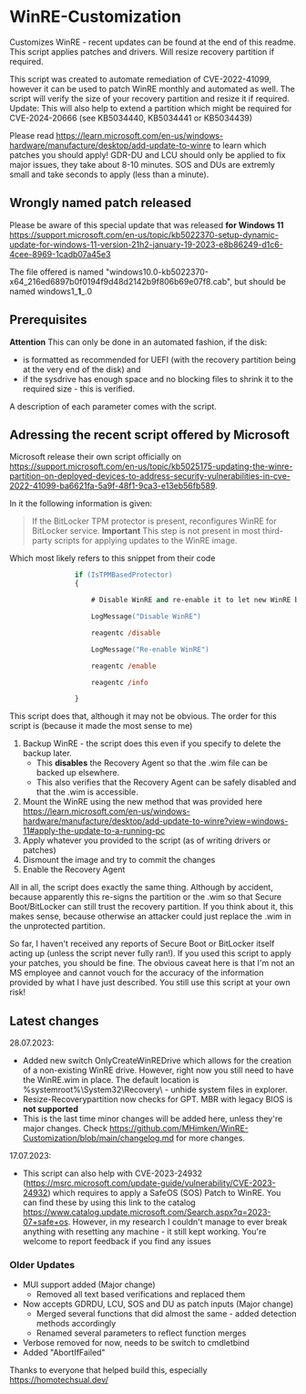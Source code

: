 # WinRE-Customization

Customizes WinRE - recent updates can be found at the end of this readme. This script applies patches and drivers. Will resize recovery partition if required.

This script was created to automate remediation of CVE-2022-41099, however it can be used to patch WinRE monthly and automated as well. The script will verify the size of your recovery partition and resize it if required.
Update: This will also help to extend a partition which might be required for CVE-2024-20666 (see KB5034440, KB5034441 or KB5034439)

Please read <https://learn.microsoft.com/en-us/windows-hardware/manufacture/desktop/add-update-to-winre> to learn which patches you should apply! GDR-DU and LCU should only be applied to fix major issues, they take about 8-10 minutes. SOS and DUs are extremly small and take seconds to apply (less than a minute).

## Wrongly named patch released

Please be aware of this special update that was released **for Windows 11** <https://support.microsoft.com/en-us/topic/kb5022370-setup-dynamic-update-for-windows-11-version-21h2-january-19-2023-e8b86249-d1c6-4cee-8969-1cadb07a45e3>

The file offered is named "windows10.0-kb5022370-x64_216ed6897b0f0194f9d48d2142b9f806b69e07f8.cab", but should be named windows1_**1**_.0

## Prerequisites

**Attention**
This can only be done in an automated fashion, if the disk:

* is formatted as recommended for UEFI (with the recovery partition being at the very end of the disk) and
* if the sysdrive has enough space and no blocking files to shrink it to the required size - this is verified.

A description of each parameter comes with the script.

## Adressing the recent script offered by Microsoft

Microsoft release their own script officially on <https://support.microsoft.com/en-us/topic/kb5025175-updating-the-winre-partition-on-deployed-devices-to-address-security-vulnerabilities-in-cve-2022-41099-ba6621fa-5a9f-48f1-9ca3-e13eb56fb589>.

In it the following information is given:
>If the BitLocker TPM protector is present, reconfigures WinRE for BitLocker service.
>**Important** This step is not present in most third-party scripts for applying updates to the WinRE image.

Which most likely refers to this snippet from their code

```ps
                if (IsTPMBasedProtector)
                {

                    # Disable WinRE and re-enable it to let new WinRE be trusted by BitLocker

                    LogMessage("Disable WinRE")

                    reagentc /disable

                    LogMessage("Re-enable WinRE")

                    reagentc /enable

                    reagentc /info

                }
```

This script does that, although it may not be obvious. The order for this script is (because it made the most sense to me)

1. Backup WinRE - the script does this even if you specify to delete the backup later.
    * This **disables** the Recovery Agent so that the .wim file can be backed up elsewhere.
    * This also verifies that the Recovery Agent can be safely disabled and that the .wim is accessible.
2. Mount the WinRE using the new method that was provided here <https://learn.microsoft.com/en-us/windows-hardware/manufacture/desktop/add-update-to-winre?view=windows-11#apply-the-update-to-a-running-pc>
3. Apply whatever you provided to the script (as of writing drivers or patches)
4. Dismount the image and try to commit the changes
5. Enable the Recovery Agent

All in all, the script does exactly the same thing. Although by accident, because apparently this re-signs the partition
or the .wim so that Secure Boot/BitLocker can still trust the recovery partition. If you think about it, this makes sense, because
otherwise an attacker could just replace the .wim in the unprotected partition.

So far, I haven't received any reports of Secure Boot or BitLocker itself acting up (unless the script never fully ran!).
If you used this script to apply your patches, you should be fine. The obvious caveat here is that I'm not an MS
employee and cannot vouch for the accuracy of the information provided by what I have just described. You still use this
script at your own risk!

## Latest changes

28.07.2023:

* Added new switch OnlyCreateWinREDrive which allows for the creation of a non-existing WinRE drive. However, right now you still
need to have the WinRE.wim in place. The default location is %systemroot%\System32\Recovery\ - unhide system files in explorer.
* Resize-Recoverypartition now checks for GPT. MBR with legacy BIOS is **not supported**
* This is the last time minor changes will be added here, unless they're major changes. Check <https://github.com/MHimken/WinRE-Customization/blob/main/changelog.md> for more changes.

17.07.2023:

* This script can also help with CVE-2023-24932 (<https://msrc.microsoft.com/update-guide/vulnerability/CVE-2023-24932>)
which requires to apply a SafeOS (SOS) Patch to WinRE. You can find these by using this link to the catalog
<https://www.catalog.update.microsoft.com/Search.aspx?q=2023-07+safe+os>. However, in my research I couldn't manage to ever break
anything with resetting any machine - it still kept working. You're welcome to report feedback if you find any issues

### Older Updates

* MUI support added (Major change)
  * Removed all text based verifications and replaced them
* Now accepts GDRDU, LCU, SOS and DU as patch inputs (Major change)
  * Merged several functions that did almost the same - added detection methods accordingly
  * Renamed several parameters to reflect function merges
* Verbose removed for now, needs to be switch to cmdletbind
* Added "AbortIfFailed"

Thanks to everyone that helped build this, especially <https://homotechsual.dev/>
